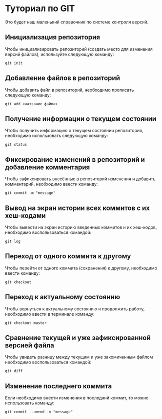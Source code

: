 # Туториал по GIT
Это будет наш маленький справочник по системе контроля версий.

## Инициализация репозитория

Чтобы инициализировать репозиторий (создать место для изменения версий файлов), используйте следующую команду:

```
git init
```
## Добавление файлов в репозиторий

Чтобы добавить файл в репозиторий, необходимо прописать следующую команду:
```
git add <название файла>
```

## Получение информации о текущем состоянии

Чтобы получить информацию о текущем состоянии репозитория, необходимо использовать следующую команду:

```
git status
```

## Фиксирование изменений в репозиторий и добавление комментария

Чтобы зафиксировать внесённые в репозиторий изменения и добавить комментарий, необходимо ввести команду:

```
git commit -m "message"
```

## Вывод на экран истории всех коммитов с их хеш-кодами

Чтобы вывести на экран историю введенных коммитов и их хеш-кодов, необходимо воспользоваться командой:

```
git log
```

## Переход от одного коммита к другому

Чтобы перейти от одного коммита (сохранения) к другому, необходимо ввести команду:

```
git checkout
```

## Переход к актуальному состоянию

Чтобы вернуться к актуальному состоянию и продолжить работу, необходимо ввести в терминале команду:

```
git checkout master
```

## Сравнение текущей и уже зафиксированной версией файла

Чтобы увидеть разницу между текущим и уже закомиченным файлом необходимо воспользоваться командой:

```
git diff
```

## Изменение последнего коммита

Если необходимо внести изменения в последний коммит, то можно использовать команду:

```
git commit --amend -m "message"
```

